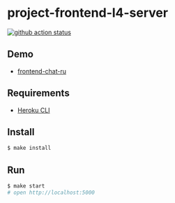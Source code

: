 # project-frontend-l4-server

[![github action status](https://github.com/hexlet-components/projects-frontend-l4-server/workflows/Node%20CI/badge.svg)](../../actions)

## Demo

* [frontend-chat-ru](https://frontend-chat-ru.herokuapp.com/)

## Requirements

* [Heroku CLI](https://devcenter.heroku.com/articles/heroku-cli)

## Install

```sh
$ make install
```

## Run

```sh
$ make start
# open http://localhost:5000
```
